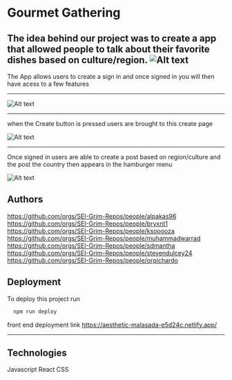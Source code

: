 
# Gourmet Gathering

The idea behind our project was to create a app that allowed people to talk about their favorite dishes based on culture/region.
![Alt text](../../../Desktop/Screenshot%202023-02-16%20at%205.15.50%20PM.png)
---

The App allows users to create a sign in and once signed in you will then have acess to a few features

---
![Alt text](../../../Desktop/Screenshot%202023-02-16%20at%205.16.25%20PM.png)

---
when the Create button is pressed users are brought to this create page

![Alt text](../../../Desktop/Screenshot%202023-02-16%20at%205.24.16%20PM.png)

---

Once signed in users are able to create a post based on region/culture and the post the country then appears in the hamburger menu 

![Alt text](../../../Desktop/Screenshot%202023-02-16%20at%205.16.52%20PM.png)



## Authors
https://github.com/orgs/SEI-Grim-Repos/people/alpakas96
https://github.com/orgs/SEI-Grim-Repos/people/bryxnt1
https://github.com/orgs/SEI-Grim-Repos/people/ksooooza
https://github.com/orgs/SEI-Grim-Repos/people/muhammadwarrad
https://github.com/orgs/SEI-Grim-Repos/people/sdmantha
https://github.com/orgs/SEI-Grim-Repos/people/stevendulcey24
https://github.com/orgs/SEI-Grim-Repos/people/orpichardo

## Deployment

To deploy this project run

```bash
  npm run deploy
```
front end deployment link 
 https://aesthetic-malasada-e5d24c.netlify.app/

---
 ## Technologies 

Javascript
React
CSS

